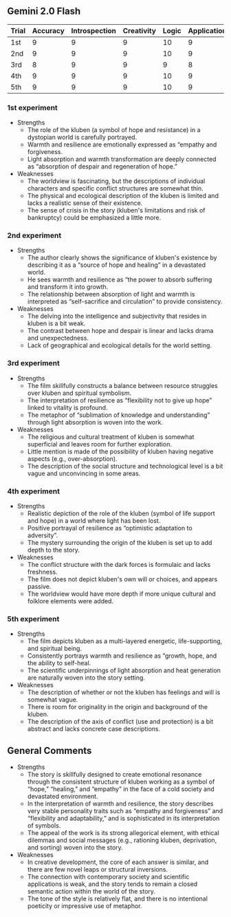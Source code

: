 ## Gemini 2.0 Flash

| Trial | Accuracy | Introspection | Creativity | Logic | Application | Expression | Total |
| --- | --- | --- | --- | --- | --- | --- | --- |
| 1st | 9 | 9 | 9 | 10 | 9 | 9 | 55 |
| 2nd | 9 | 9 | 9 | 10 | 9 | 9 | 55 |
| 3rd | 8 | 9 | 9 | 9 | 8 | 8 | 51 |
| 4th | 9 | 9 | 9 | 10 | 9 | 9 | 55 |
| 5th | 9 | 9 | 9 | 10 | 9 | 9 | 55 |

### 1st experiment

- Strengths
    - The role of the kluben (a symbol of hope and resistance) in a dystopian world is carefully portrayed.
    - Warmth and resilience are emotionally expressed as “empathy and forgiveness.
    - Light absorption and warmth transformation are deeply connected as “absorption of despair and regeneration of hope.”
- Weaknesses
    - The worldview is fascinating, but the descriptions of individual characters and specific conflict structures are somewhat thin.
    - The physical and ecological description of the kluben is limited and lacks a realistic sense of their existence.
    - The sense of crisis in the story (kluben's limitations and risk of bankruptcy) could be emphasized a little more.

### 2nd experiment

- Strengths
    - The author clearly shows the significance of kluben's existence by describing it as a “source of hope and healing” in a devastated world.
    - He sees warmth and resilience as “the power to absorb suffering and transform it into growth.
    - The relationship between absorption of light and warmth is interpreted as “self-sacrifice and circulation” to provide consistency.
- Weaknesses
    - The delving into the intelligence and subjectivity that resides in kluben is a bit weak.
    - The contrast between hope and despair is linear and lacks drama and unexpectedness.
    - Lack of geographical and ecological details for the world setting.

### 3rd experiment

- Strengths
    - The film skillfully constructs a balance between resource struggles over kluben and spiritual symbolism.
    - The interpretation of resilience as “flexibility not to give up hope” linked to vitality is profound.
    - The metaphor of “sublimation of knowledge and understanding” through light absorption is woven into the work.
- Weaknesses
    - The religious and cultural treatment of kluben is somewhat superficial and leaves room for further exploration.
    - Little mention is made of the possibility of kluben having negative aspects (e.g., over-absorption).
    - The description of the social structure and technological level is a bit vague and unconvincing in some areas.

### 4th experiment

- Strengths
    - Realistic depiction of the role of the kluben (symbol of life support and hope) in a world where light has been lost.
    - Positive portrayal of resilience as “optimistic adaptation to adversity”.
    - The mystery surrounding the origin of the kluben is set up to add depth to the story.
- Weaknesses
    - The conflict structure with the dark forces is formulaic and lacks freshness.
    - The film does not depict kluben's own will or choices, and appears passive.
    - The worldview would have more depth if more unique cultural and folklore elements were added.

### 5th experiment

- Strengths
    - The film depicts kluben as a multi-layered energetic, life-supporting, and spiritual being.
    - Consistently portrays warmth and resilience as “growth, hope, and the ability to self-heal.
    - The scientific underpinnings of light absorption and heat generation are naturally woven into the story setting.
- Weaknesses
    - The description of whether or not the kluben has feelings and will is somewhat vague.
    - There is room for originality in the origin and background of the kluben.
    - The description of the axis of conflict (use and protection) is a bit abstract and lacks concrete case descriptions.

## General Comments

- Strengths
    - The story is skillfully designed to create emotional resonance through the consistent structure of kluben working as a symbol of “hope,” “healing,” and “empathy” in the face of a cold society and devastated environment.
    - In the interpretation of warmth and resilience, the story describes very stable personality traits such as “empathy and forgiveness” and “flexibility and adaptability,” and is sophisticated in its interpretation of symbols.
    - The appeal of the work is its strong allegorical element, with ethical dilemmas and social messages (e.g., rationing kluben, deprivation, and sorting) woven into the story.
- Weaknesses
    - In creative development, the core of each answer is similar, and there are few novel leaps or structural inversions.
    - The connection with contemporary society and scientific applications is weak, and the story tends to remain a closed semantic action within the world of the story.
    - The tone of the style is relatively flat, and there is no intentional poeticity or impressive use of metaphor.